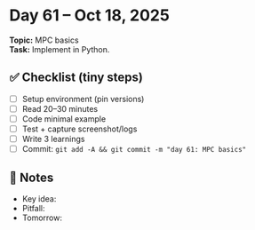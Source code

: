 # Day 61 – Oct 18, 2025
**Topic:** MPC basics  
**Task:** Implement in Python.

## ✅ Checklist (tiny steps)
- [ ] Setup environment (pin versions)
- [ ] Read 20–30 minutes
- [ ] Code minimal example
- [ ] Test + capture screenshot/logs
- [ ] Write 3 learnings
- [ ] Commit: `git add -A && git commit -m "day 61: MPC basics"`

## 📓 Notes
- Key idea:
- Pitfall:
- Tomorrow:
